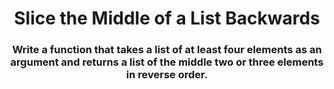 <div align = 'center'>

# Slice the Middle of a List Backwards

</div>

<div align = 'center'>

<h3>Write a function that takes a list of at least four elements as an argument and returns a list of the middle two or three elements in reverse order.</h3>

</div>
